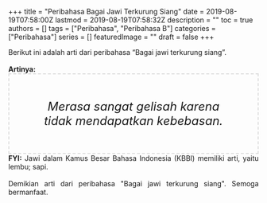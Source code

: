 +++
title = "Peribahasa Bagai Jawi Terkurung Siang"
date = 2019-08-19T07:58:00Z
lastmod = 2019-08-19T07:58:32Z
description = ""
toc = true
authors = []
tags = ["Peribahasa", "Peribahasa B"]
categories = ["Peribahasa"]
series = []
featuredImage = ""
draft = false
+++

<div dir="ltr" style="text-align: left;" trbidi="on"><div style="text-align: justify;">Berikut ini adalah arti dari peribahasa “Bagai jawi terkurung siang”.</div><br /><div style="text-align: justify;"><b>Artinya:</b></div><div style="border: 2px dashed #ddd; font-size: 24px; height: auto; margin: 0 auto; padding: 50px; text-align: center; width: auto;"><i>Merasa sangat gelisah karena tidak mendapatkan kebebasan.</i></div><div style="text-align: justify;"><b>FYI:</b> Jawi dalam Kamus Besar Bahasa Indonesia (KBBI) memiliki arti, yaitu lembu; sapi.<br /><br /></div><div style="text-align: justify;">Demikian arti dari peribahasa "Bagai jawi terkurung siang". Semoga bermanfaat.</div></div>
